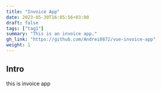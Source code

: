```yaml
---
title: "Invoice App"
date: 2023-05-30T16:05:56+03:00
draft: false
tags: ["tag1"]
summary: "This is an invoice app."
gh_link: "https://github.com/Andrei0872/vue-invoice-app"
weight: 1
---
```


## Intro

this is invoice app